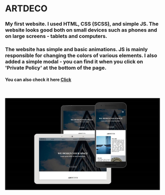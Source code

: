 # ARTDECO
### My first website. I used HTML, CSS (SCSS), and simple JS. The website looks good both on small devices such as phones and on large screens - tablets and computers.
### The website has simple and basic animations. JS is mainly responsible for changing the colors of various elements. I also added a simple modal - you can find it when you click on 'Private Policy' at the bottom of the page.

#### You can also check it here <a href="https://maciej-jankowskii.github.io/Artdeco-website/">Click</a>
<br>
<br>
<img src="https://github.com/maciej-jankowskii/Artdeco-website/blob/87821e277e49d120870ff7b3ebd582672fc430f4/Artdeco.jpg" alt="project-screenshot" width="600" height="auto" align="center">

